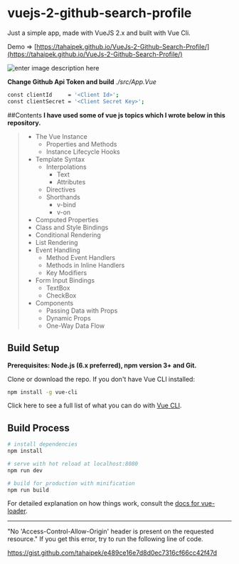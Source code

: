# vuejs-2-github-search-profile

Just a simple app, made with VueJS 2.x and built with Vue Cli.

 Demo => [https://tahaipek.github.io/VueJs-2-Github-Search-Profile/](https://tahaipek.github.io/VueJs-2-Github-Search-Profile/)

![enter image description here](https://raw.githubusercontent.com/tahaipek/VueJs-2-Github-Search-Profile/master/preview.png)

**Change Github Api Token and build**  *./src/App.Vue*
```bash
const clientId     = '<Client Id>';
const clientSecret = '<Client Secret Key>';
```

##Contents
**I have used some of vue js topics which I wrote below in this repository.**
>- The Vue Instance
>	 - Properties and Methods
>	 - Instance Lifecycle Hooks
>- Template Syntax
>	 - Interpolations
>		 - Text
>		 - Attributes
>	 - Directives
>	 - Shorthands 
>		 - v-bind
>		 - v-on
>- Computed Properties
>- Class and Style Bindings
>- Conditional Rendering
>- List Rendering
>- Event Handling
>	 - Method Event Handlers
>	 - Methods in Inline Handlers
>	 - Key Modifiers
>- Form Input Bindings
>	 - TextBox
>	 - CheckBox
>- Components
>	 - Passing Data with Props
>	 - Dynamic Props
>	 - One-Way Data Flow

## Build Setup
**Prerequisites: Node.js (6.x preferred), npm version 3+ and Git.**

Clone or download the repo.
If you don't have Vue CLI installed:

``` bash
npm install -g vue-cli
```
Click here to see a full list of what you can do with [Vue CLI](https://github.com/vuejs/vue-cli).


## Build Process
``` bash
# install dependencies
npm install

# serve with hot reload at localhost:8080
npm run dev

# build for production with minification
npm run build
```

For detailed explanation on how things work, consult the [docs for vue-loader](http://vuejs.github.io/vue-loader).

----------

"No 'Access-Control-Allow-Origin' header is present on the requested resource." If you get this error, try to run the following line of code.

https://gist.github.com/tahaipek/e489ce16e7d8d0ec7316cf66cc42f47d
